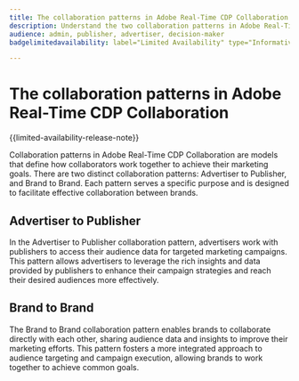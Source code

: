 ```yaml
---
title: The collaboration patterns in Adobe Real-Time CDP Collaboration.
description: Understand the two collaboration patterns in Adobe Real-Time CDP Collaboration
audience: admin, publisher, advertiser, decision-maker
badgelimitedavailability: label="Limited Availability" type="Informative" url="https://helpx.adobe.com/legal/product-descriptions/real-time-customer-data-platform-collaboration.html newtab=true"

---
```

# The collaboration patterns in Adobe Real-Time CDP Collaboration

{{limited-availability-release-note}}

Collaboration patterns in Adobe Real-Time CDP Collaboration are models that define how collaborators work together to achieve their marketing goals. There are two distinct collaboration patterns: Advertiser to Publisher, and Brand to Brand. Each pattern serves a specific purpose and is designed to facilitate effective collaboration between brands.

## Advertiser to Publisher

<!-- IMPROVE THIS, THATS JUST AI -->

In the Advertiser to Publisher collaboration pattern, advertisers work with publishers to access their audience data for targeted marketing campaigns. This pattern allows advertisers to leverage the rich insights and data provided by publishers to enhance their campaign strategies and reach their desired audiences more effectively.

## Brand to Brand

 <!-- IMPROVE THIS, THATS JUST AI -->

The Brand to Brand collaboration pattern enables brands to collaborate directly with each other, sharing audience data and insights to improve their marketing efforts. This pattern fosters a more integrated approach to audience targeting and campaign execution, allowing brands to work together to achieve common goals.
